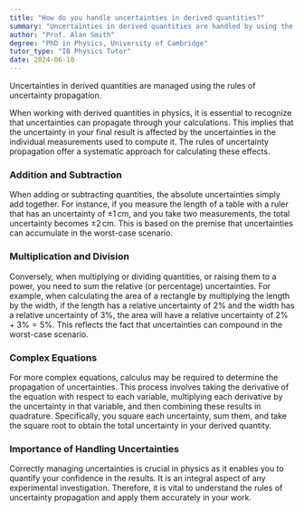```yaml
---
title: "How do you handle uncertainties in derived quantities?"
summary: "Uncertainties in derived quantities are handled by using the rules of propagation of uncertainties."
author: "Prof. Alan Smith"
degree: "PhD in Physics, University of Cambridge"
tutor_type: "IB Physics Tutor"
date: 2024-06-10
---
```


Uncertainties in derived quantities are managed using the rules of uncertainty propagation.

When working with derived quantities in physics, it is essential to recognize that uncertainties can propagate through your calculations. This implies that the uncertainty in your final result is affected by the uncertainties in the individual measurements used to compute it. The rules of uncertainty propagation offer a systematic approach for calculating these effects.

### Addition and Subtraction

When adding or subtracting quantities, the absolute uncertainties simply add together. For instance, if you measure the length of a table with a ruler that has an uncertainty of $\pm 1 \, \text{cm}$, and you take two measurements, the total uncertainty becomes $\pm 2 \, \text{cm}$. This is based on the premise that uncertainties can accumulate in the worst-case scenario.

### Multiplication and Division

Conversely, when multiplying or dividing quantities, or raising them to a power, you need to sum the relative (or percentage) uncertainties. For example, when calculating the area of a rectangle by multiplying the length by the width, if the length has a relative uncertainty of $2\%$ and the width has a relative uncertainty of $3\%$, the area will have a relative uncertainty of $2\% + 3\% = 5\%$. This reflects the fact that uncertainties can compound in the worst-case scenario.

### Complex Equations

For more complex equations, calculus may be required to determine the propagation of uncertainties. This process involves taking the derivative of the equation with respect to each variable, multiplying each derivative by the uncertainty in that variable, and then combining these results in quadrature. Specifically, you square each uncertainty, sum them, and take the square root to obtain the total uncertainty in your derived quantity.

### Importance of Handling Uncertainties

Correctly managing uncertainties is crucial in physics as it enables you to quantify your confidence in the results. It is an integral aspect of any experimental investigation. Therefore, it is vital to understand the rules of uncertainty propagation and apply them accurately in your work.
    